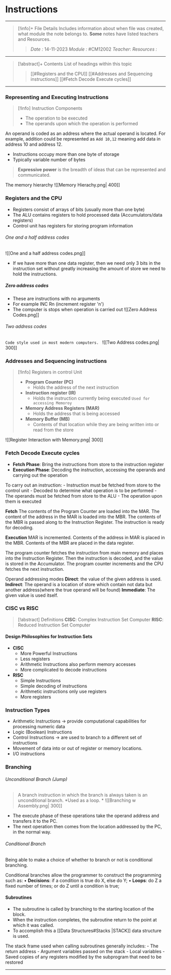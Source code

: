 # Instructions
---
> [!info]+ File Details
> Includes information about when file was created, what module the note belongs to. **Some** notes have listed teachers and Resources.
> > *Date :*  14-11-2023 
> > *Module :* #CM12002 
> > *Teacher*: 
> > *Resources :*

---
> [!abstract]+ Contents
> List of headings within this topic
> > [[#Registers and the CPU]]
> [[#Addresses and Sequencing instructions]]
> [[#Fetch Decode Execute cycles]]
--- 
### Representing and Executing Instructions

>[!Info] Instruction Components
>- The operation to be executed
>- The operands upon which the operation is performed

An operand is coded as an address where the actual operand is located. For example, addition could be represented as `Add 10,12` meaning add data in address 10 and address 12. 
- Instructions occupy more than one byte of storage
- Typically variable number of bytes

>**Expressive power** is the breadth of ideas that can be represented and communicated.

The memory hierarchy
	![[Memory Hierachy.png| 400]]

### Registers and the CPU

- Registers consist of arrays of bits (usually more than one byte)
- The ALU contains registers to hold processed data (Accumulators/data registers)
- Control unit has registers for storing program information

###### One and a half address codes
![[One and a half address codes.png]]
- If we have more than one data register, then we need only 3 bits in the instruction set without greatly increasing the amount of store we need to hold the instructions. 

##### Zero address codes
- These are instructions with no arguments
- For example INC Rn (increment register 'n')
- The computer is stops when operation is carried out
 ![[Zero Address Codes.png]]

###### Two address codes
`Code style used in most modern computers. `
![[Two Address codes.png| 300]]


### Addresses and Sequencing instructions

> [!Info] Registers in control Unit
>  - **Program Counter (PC)**
> 	 - Holds the address of the next instruction 
> - **Instruction register (IR)**
> 	- Holds the instruction currently being executed 
> 	`Used for accessing Memoroy`
> - **Memory Address Registers (MAR)**
> 	 - Holds the address that is being accessed
> - **Memory Buffer (MB)**
> 	- Contents of that location while they are being written into or read from the store

![[Register Interaction with Memory.png| 300]]

### Fetch Decode Execute cycles
- **Fetch Phase**: Bring the instructions from store to the instruction register
- **Execution Phase**: Decoding the instruction, accessing the operands and carrying out the operation

To carry out an instruction:
	- Instruction must be fetched from store to the control unit
	- Decoded to determine what operation is to be performed
	- The operands must be fetched from store to the ALU
	- The operation upon them is executed

**Fetch**
The contents of the Program Counter are loaded into the MAR. The content of the address in the MAR is loaded into the MBR. The contents of the MBR is passed along to the Instruction Register. The instruction is ready for decoding. 

**Execution**
MAR is incremented. Contents of the address in MAR is placed in the MBR. Contents of the MBR are placed in the data register. 

The program counter fetches the instruction from main memory and places into the Instruction Register.  Then the instruction is decoded, and the value is stored in the Accumulator. The program counter increments and the CPU fetches the next instruction.

Operand addressing modes
**Direct**: the value of the given address is used. 
**Indirect**: The operand is a location of store which contain not data but another address(where the true operand will be found)
**Immediate**: The given value is used itself. 


### CISC vs RISC
>[!abstract] Definitions
>**CISC**: Complex Instruction Set Computer
>**RISC**: Reduced Instruction Set Computer

#### Design Philosophies for Instruction Sets
- **CISC**
	- More Powerful Instructions
	- Less registers
	- Arithmetic Instructions also perform memory accesses
	- More complicated to decode instructions
-  **RISC**
	- Simple Instructions
	- Simple decoding of instructions
	- Arithmetic instructions only use registers
	- More registers


### Instruction Types
- Arithmetic Instructions $\to$ provide computational capabilities for processing numeric data 
- Logic (Boolean) Instructions 
- Control Instructions $\to$ are used to branch to a different set of instructions
- Movement of data into or out of register or memory locations. 
- I/O instructions

### Branching

###### Unconditional Branch (Jump)
>A branch instruction in which the branch is always taken is an unconditional branch. *Used as a loop. *
![[Branching w Assembly.png| 300]]

- The execute phase of these operations take the operand address and transfers it to the PC. 
- The next operation then comes from the location addressed by the PC, in the normal way.

###### Conditional Branch
Being able to make a choice of whether to branch or not is conditional branching. 

Conditional branches allow the programmer to construct the programming such as: 
	• **Decisions**: if a condition is true do X, else do Y; 
	• **Loops**: do Z a fixed number of times; or do Z until a condition is true;

#### Subroutines

- The subroutine is called by branching to the starting location of the block. 
- When the instruction completes, the subroutine return to the point at which it was called.
- To accomplish this a [[Data Structures#Stacks |STACK]] data structure is used. 

The stack frame used when calling subroutines generally includes:
	- The return address
	- Argument variables passed on the stack
	- Local variables 
	- Saved copies of any registers modified by the subprogram that need to be restored

---